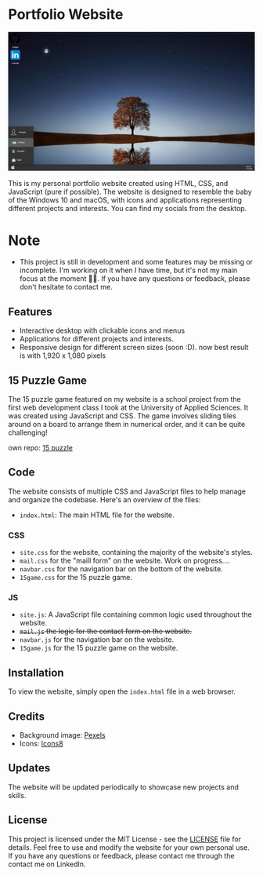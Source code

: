 # Portfolio Website

![Screenshot](screenshot.png)

This is my personal portfolio website created using HTML, CSS, and JavaScript (pure if possible). The website is designed to resemble the baby of the Windows 10 and macOS, with icons and applications representing different projects and interests. You can find my socials from the desktop.

# Note

- This project is still in development and some features may be missing or incomplete.
  I'm working on it when I have time, but it's not my main focus at the moment :face_with_spiral_eyes:.
  If you have any questions or feedback, please don't hesitate to contact me.

## Features

- Interactive desktop with clickable icons and menus
- Applications for different projects and interests.
- Responsive design for different screen sizes (soon :D). now best result is with 1,920 x 1,080 pixels

## 15 Puzzle Game

The 15 puzzle game featured on my website is a school project from the first web development class I took at the University of Applied Sciences. It was created using JavaScript and CSS. The game involves sliding tiles around on a board to arrange them in numerical order, and it can be quite challenging!

own repo: [15 puzzle](https://github.com/Wildernessdick/WEB1-15puzzle)

## Code

The website consists of multiple CSS and JavaScript files to help manage and organize the codebase.
Here's an overview of the files:

- `index.html`: The main HTML file for the website.

### CSS

- `site.css` for the website, containing the majority of the website's styles.
- `mail.css` for the "maill form" on the website. Work on progress....
- `navbar.css` for the navigation bar on the bottom of the website.
- `15game.css` for the 15 puzzle game.

### JS

- `site.js`: A JavaScript file containing common logic used throughout the website.
- ~~`mail.js` the logic for the contact form on the website.~~
- `navbar.js` for the navigation bar on the website.
- `15game.js` for the 15 puzzle game on the website.

## Installation

To view the website, simply open the `index.html` file in a web browser.

## Credits

- Background image: [Pexels](https://www.pexels.com/photo/green-tree-268533/)
- Icons: [Icons8](https://icons8.com/)

## Updates

The website will be updated periodically to showcase new projects and skills.

## License

This project is licensed under the MIT License - see the [LICENSE](LICENSE) file for details. Feel free to use and modify the website for your own personal use. If you have any questions or feedback, please contact me through the contact me on LinkedIn.
